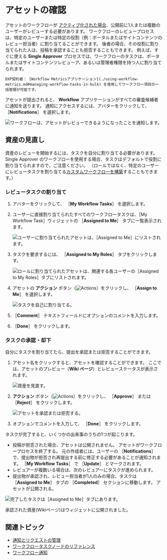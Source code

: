 # アセットの確認

アセットのワークフローが [アクティブ化された場合](./activating-workflow.md)、公開前に1人または複数のユーザーがレビューする必要があります。 ワークフローのレビュープロセスは、特定のユーザーまたは特定の役割（例：ポータルまたはサイトコンテンツのレビュー担当者）に割り当てることができます。 後者の場合、その役割に割り当てられた人は、投稿を承認することも拒否することもできます。 例えば、すぐに使える **Single Approver** プロセスでは、ワークフローのタスクは、ポータルまたはサイトコンテンツレビューア、あるいは管理者権限を持つ人に割り当てられます。

```{tip}
DXP契約者： [Workflow Metricsアプリケーション](./using-workflow-metrics.md#managing-workflow-tasks-in-bulk) を使用してワークフロー項目の一括管理が可能です。
```

アセットが提出されると、 **Workflow** アプリケーションがすべての審査候補者に通知を送ります。 通知にアクセスするには、アバターをクリックして、 ［**Notifications**］ を選択します。

![ワークフローは、アセットがレビューできるようになったことを通知します。](./reviewing-assets/images/01.png)

## 資産の見直し

資産のレビューを開始するには、タスクを自分に割り当てる必要があります。 Single Approver のワークフローを使用する場合、タスクはデフォルトで役割に割り当てられますので、ご注意ください。 （ロールではなく、特定のユーザーにレビュータスクを割り当てる[カスタムワークフローを構築](../designing-and-managing-workflows/building-workflows.md)することもできます。）

### レビュータスクの割り当て

1. アバターをクリックして、 ［**My Workflow Tasks**］ を選択します。
1. ユーザーに直接割り当てられたすべてのワークフロータスクは、［My Workflow Task］ウィジェットの ［**Assigned to Me**］ タブに一覧表示されます。

    ![ユーザーに割り当てられたアセットは、［Assigned to Me］にリストされます。](./reviewing-assets/images/02.png)

1. タスクを要求するには、 ［**Assigned to My Roles**］ タブをクリックします。

    ![ロールに割り当てられたアセットは、関連する各ユーザーの［Assigned to My Roles］タブにリストされます。](./reviewing-assets/images/03.png)

1. アセットの **アクション** ボタン（![Actions](../../../images/icon-actions.png)）をクリックし、 ［**Assign to Me**］ を選択します。

    ![タスクを自己に割り当てる。](./reviewing-assets/images/04.png)

1. ［**Comment**］ テキストフィールドにオプションのコメントを入力します。
1. ［**Done**］ をクリックします。

### タスクの承認・却下

自分にタスクを割り当てたら、提出を承認または拒否することができます。

1. アセット名をクリックすると、アセットを確認することができます。 ここでは、アセットのプレビュー（**Wiki ページ**）とレビューステータスが表示されます。

    ![資産を見直す。](./reviewing-assets/images/05.png)

1. **アクション** ボタン（![Actions](../../../images/icon-actions.png)）をクリックし、 ［**Approve**］ または ［**Reject**］ をクリックします。

     ![アセットを承認または拒否する。](./reviewing-assets/images/06.png)

1. オプションでコメントを入力して、 ［**Done**］ をクリックします。

タスクが完了すると、いくつかの出来事のうちの1つが起こります。

* 投稿が拒否された場合、アセットは公開されません。 アセットがワークフロープロセスを終了する。 元の作成者には、ユーザーの ［**Notifications**］ で、提出物が拒否され再提出する前に修正する必要があることが通知されます。 ［**My Workflow Tasks**］ で ［**Update**］ とマークされます。
* レビュアーが複数いる場合は、次のレビュアーにタスクが進められます。
* 提出物が承認され、レビュー担当者が1人のみの場合、タスクは ［**Assigned to Me**］ タブの ［**Completed**］ セクションに移動します。 アセットが公開される。

![完了したタスクは［Assigned to Me］タブにあります。](./reviewing-assets/images/07.png)

承認された資産(Wikiページ)はウィジェットに公開されました。

## 関連トピック

* [通知とリクエストの管理](../../../collaboration-and-social/notifications-and-requests/user-guide/managing-notifications-and-requests.md)
* [ワークフロータスクノードのリファレンス](../developer-guide/workflow-task-node-reference.md)
* [ワークフロー通知](https://help.liferay.com/hc/articles/360028834772-Workflow-Notifications)

